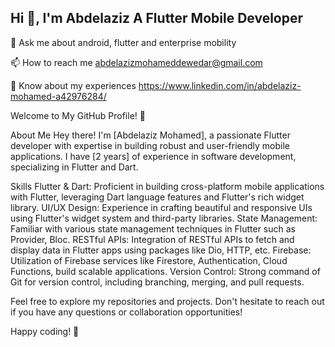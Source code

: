 ## Hi 👋, I'm Abdelaziz A Flutter Mobile Developer




💬 Ask me about android, flutter and enterprise mobility

📫 How to reach me abdelazizmohameddewedar@gmail.com

📄 Know about my experiences 	https://www.linkedin.com/in/abdelaziz-mohamed-a42976284/


Welcome to My GitHub Profile! 👋

About Me
Hey there! I'm [Abdelaziz Mohamed], a passionate Flutter developer with expertise in building robust and user-friendly mobile applications. I have [2 years] of experience in software development, specializing in Flutter and Dart.

Skills
Flutter & Dart: Proficient in building cross-platform mobile applications with Flutter, leveraging Dart language features and Flutter's rich widget library.
UI/UX Design: Experience in crafting beautiful and responsive UIs using Flutter's widget system and third-party libraries.
State Management: Familiar with various state management techniques in Flutter such as Provider, Bloc.
RESTful APIs: Integration of RESTful APIs to fetch and display data in Flutter apps using packages like Dio, HTTP, etc.
Firebase: Utilization of Firebase services like Firestore, Authentication, Cloud Functions, build scalable applications.
Version Control: Strong command of Git for version control, including branching, merging, and pull requests.


Feel free to explore my repositories and projects. Don't hesitate to reach out if you have any questions or collaboration opportunities!

Happy coding! 🚀
